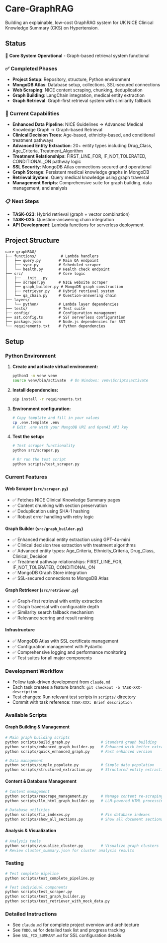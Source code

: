 # Care-GraphRAG

Building an explainable, low-cost GraphRAG system for UK NICE Clinical Knowledge Summary (CKS) on Hypertension.

## Status

🚀 **Core System Operational** - Graph-based retrieval system functional

### ✅ Completed Phases
- **Project Setup**: Repository, structure, Python environment
- **MongoDB Atlas**: Database setup, collections, SSL-secured connections
- **Web Scraping**: NICE content scraping, chunking, deduplication
- **Graph Building**: LangChain integration, medical entity extraction
- **Graph Retrieval**: Graph-first retrieval system with similarity fallback

### 🎯 Current Capabilities
- **Enhanced Data Pipeline**: NICE Guidelines → Advanced Medical Knowledge Graph → Graph-based Retrieval
- **Clinical Decision Trees**: Age-based, ethnicity-based, and conditional treatment pathways
- **Advanced Entity Extraction**: 20+ entity types including Drug_Class, Age_Criteria, Treatment_Algorithm
- **Treatment Relationships**: FIRST_LINE_FOR, IF_NOT_TOLERATED, CONDITIONAL_ON pathway logic
- **SSL Security**: MongoDB Atlas connections secured and operational
- **Graph Storage**: Persistent medical knowledge graphs in MongoDB
- **Retrieval System**: Query medical knowledge using graph traversal
- **Management Scripts**: Comprehensive suite for graph building, data management, and analysis

### 📋 Next Steps
- **TASK-023**: Hybrid retrieval (graph + vector combination)
- **TASK-025**: Question-answering chain integration
- **API Development**: Lambda functions for serverless deployment

## Project Structure

```
care-graphRAG/
├── functions/           # Lambda handlers
│   ├── query.py        # Main QA endpoint
│   ├── sync.py         # Scheduled scraper
│   └── health.py       # Health check endpoint
├── src/                # Core logic
│   ├── __init__.py
│   ├── scraper.py      # NICE website scraper
│   ├── graph_builder.py # MongoDB graph construction
│   ├── retriever.py    # Hybrid retrieval system
│   └── qa_chain.py     # Question-answering chain
├── layers/
│   └── python/         # Lambda layer dependencies
├── tests/              # Test suite
├── config/             # Configuration management
├── sst.config.ts       # SST serverless configuration
├── package.json        # Node.js dependencies for SST
└── requirements.txt    # Python dependencies
```

## Setup

### Python Environment

1. **Create and activate virtual environment:**
   ```bash
   python3 -m venv venv
   source venv/bin/activate  # On Windows: venv\Scripts\activate
   ```

2. **Install dependencies:**
   ```bash
   pip install -r requirements.txt
   ```

3. **Environment configuration:**
   ```bash
   # Copy template and fill in your values
   cp .env.template .env
   # Edit .env with your MongoDB URI and OpenAI API key
   ```

4. **Test the setup:**
   ```bash
   # Test scraper functionality
   python src/scraper.py
   
   # Or run the test script
   python scripts/test_scraper.py
   ```

### Current Features

#### Web Scraper (`src/scraper.py`)
- ✅ Fetches NICE Clinical Knowledge Summary pages
- ✅ Content chunking with section preservation
- ✅ Deduplication using SHA-1 hashing
- ✅ Robust error handling with retry logic

#### Graph Builder (`src/graph_builder.py`)
- ✅ Enhanced medical entity extraction using GPT-4o-mini
- ✅ Clinical decision tree extraction with treatment algorithms
- ✅ Advanced entity types: Age_Criteria, Ethnicity_Criteria, Drug_Class, Clinical_Decision
- ✅ Treatment pathway relationships: FIRST_LINE_FOR, IF_NOT_TOLERATED, CONDITIONAL_ON
- ✅ MongoDB Graph Store integration
- ✅ SSL-secured connections to MongoDB Atlas

#### Graph Retriever (`src/retriever.py`)
- ✅ Graph-first retrieval with entity extraction
- ✅ Graph traversal with configurable depth
- ✅ Similarity search fallback mechanism
- ✅ Relevance scoring and result ranking

#### Infrastructure
- ✅ MongoDB Atlas with SSL certificate management
- ✅ Configuration management with Pydantic
- ✅ Comprehensive logging and performance monitoring
- ✅ Test suites for all major components

### Development Workflow

- Follow task-driven development from `claude.md`
- Each task creates a feature branch: `git checkout -b TASK-XXX-description`
- Test changes: Run relevant test scripts in `scripts/` directory
- Commit with task reference: `TASK-XXX: Brief description`

### Available Scripts

#### Graph Building & Management
```bash
# Main graph building scripts
python scripts/build_graph.py              # Standard graph building
python scripts/enhanced_graph_builder.py   # Enhanced with better extraction
python scripts/quick_enhanced_graph.py     # Fast enhanced version

# Data management
python scripts/simple_populate.py          # Simple data population
python scripts/structured_extraction.py    # Structured entity extraction
```

#### Content & Database Management
```bash
# Content management
python scripts/rescrape_management.py      # Manage content re-scraping
python scripts/llm_html_graph_builder.py   # LLM-powered HTML processing

# Database utilities
python scripts/fix_indexes.py              # Fix database indexes
python scripts/show_all_sections.py        # Show all document sections
```

#### Analysis & Visualization
```bash
# Analysis tools
python scripts/visualize_cluster.py        # Visualize graph clusters
# Review cluster_summary.json for cluster analysis results
```

### Testing

```bash
# Test complete pipeline
python scripts/test_complete_pipeline.py

# Test individual components
python scripts/test_scraper.py
python scripts/test_graph_builder.py
python scripts/test_retriever_with_mock_data.py
```

### Detailed Instructions

- See `claude.md` for complete project overview and architecture
- See `TODO.md` for detailed task list and progress tracking
- See `SSL_FIX_SUMMARY.md` for SSL configuration details